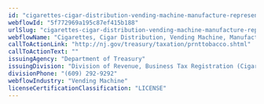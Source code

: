 ```yaml
---
id: "cigarettes-cigar-distribution-vending-machine-manufacture-representative"
webflowId: "5f772969a195c87ef415b188"
urlSlug: "cigarettes-cigar-distribution-vending-machine-manufacture-representative"
webflowName: "Cigarettes, Cigar Distribution, Vending Machine, Manufacture, Representative"
callToActionLink: "http://nj.gov/treasury/taxation/prnttobacco.shtml"
callToActionText: ""
issuingAgency: "Department of Treasury"
issuingDivision: "Division of Revenue, Business Tax Registration (Cigarettes Only)"
divisionPhone: "(609) 292-9292"
webflowIndustry: "Vending Machine"
licenseCertificationClassification: "LICENSE"
---
```

